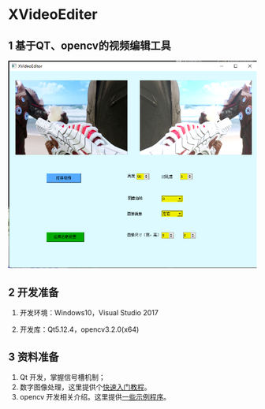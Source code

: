 # XVideoEditer

## 1 基于QT、opencv的视频编辑工具
![VideoEditor-GUI](./doc/img/gui.png)




## 2 开发准备

1. 开发环境：Windows10，Visual Studio 2017

2. 开发库：Qt5.12.4，opencv3.2.0(x64)

## 3 资料准备

1. Qt 开发，掌握信号槽机制；
2. 数字图像处理，这里提供个[快速入门教程](https://github.com/hanxinle/Image-Digital-Processing)。
3. opencv 开发相关介绍。这里提供[一些示例程序](https://github.com/hanxinle/Xopencv_tutorial)。



